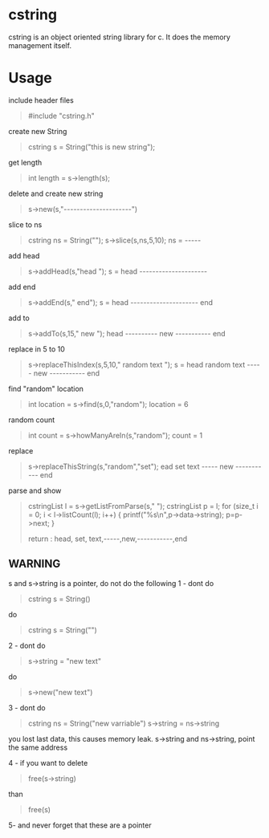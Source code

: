 # cstring

cstring is an object oriented string library for c. It does the memory management itself. 


# Usage

include header files
>  #include  "cstring.h"

create new String
> cstring  s = String("this is new string");

get length
> int length = s->length(s);

delete and create new string
>s->new(s,"---------------------")

slice to ns
>cstring  ns = String("");
>s->slice(s,ns,5,10);
>ns = -----

add head
>s->addHead(s,"head ");
>s = head ---------------------

add end
>s->addEnd(s," end");
>s = head --------------------- end

add to
>s->addTo(s,15," new ");
>head ---------- new ----------- end

replace in 5 to 10
>s->replaceThisIndex(s,5,10," random text ");
>s = head  random text ----- new ----------- end

find "random" location
>int  location = s->find(s,0,"random");
location = 6

random count
>int  count = s->howManyAreIn(s,"random");
>count = 1

replace 
>s->replaceThisString(s,"random","set");
>ead  set text ----- new ----------- end

parse and show
>cstringList  l = s->getListFromParse(s," ");
>cstringList  p = l;
>for (size_t  i = 0; i < l->listCount(l); i++)
>{
>    printf("%s\n",p->data->string);
>p=p->next;
>}
>
>return :
>head, set, text,-----,new,-----------,end


## WARNING

s and s->string is a pointer, do not do the following
1 - dont do
>cstring s = String()

do 
>cstring s = String("")

2 - dont do
>s->string  = "new text"

do
>s->new("new text")

3 - dont do
>cstring ns = String("new varriable")
>s->string = ns->string

you lost last data, this causes memory leak. s->string and ns->string, point the same address

4 - if you want to delete
>free(s->string)

than
>free(s)

5- and never forget that these are a pointer